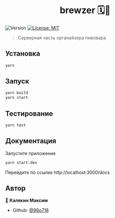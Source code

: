 <h1 align="center">brewzer 🗓🍺</h1>
<p>
  <img alt="Version" src="https://img.shields.io/badge/version-0.0.1-blue.svg?cacheSeconds=2592000" />
  <a href="#" target="_blank">
    <img alt="License: MIT" src="https://img.shields.io/badge/License-MIT-yellow.svg" />
  </a>
</p>

> Серверная часть органайзера пивовара

## Установка

```sh
yarn
```

## Запуск

```sh
yarn build
yarn start
```

## Тестирование

```sh
yarn test
```

## Документация

Запустите приложение

```sh
yarn start:dev
```

Перейдите по ссылке http://localhost:3000/docs

## Автор

👤 **Калякин Максим**

- Github: [@98o718](https://github.com/98o718)
